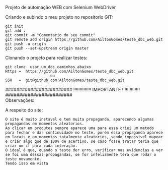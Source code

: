 Projeto de automação WEB com Selenium WebDriver

Criando e subindo o meu projeto no repositorio GIT:

    git init
    git add .
    git commit -m "Comentario do seu commit"
    git remote add origin https://github.com/AiltonGomes/teste_dbc_web.git
    git push -u origin
    git push --set-upstream origin master

Clonando o projeto para realizar testes:

    git clone  usar_um_dos_caminhos_abaixo
    Https =  https://github.com/AiltonGomes/teste_dbc_web.git
                        ou
    SSH   =  git@github.com:AiltonGomes/teste_dbc_web.git

######################## !!!!!!!!!!!!!! IMPORTANTE !!!!!!!!!!!!!! ########################   
Observações:

A respeito do site:
    
    O site é muito instavel e tem muita propaganda, aparecendo algumas propagandas em momentos aleatorios.
    Ao clicar em produtos sempre aparece uma para essa criei um metodo para fechar e dar continuidade no teste, porém essa propaganda aparece em locais e em momentos totalmente aleatorios, sendo impossivel mapear e criar algo que de 100% de acertivo, se caso fosse tratar teria que criar um if para cada interação.
    O ideal é que, quando o teste der erro, verificar nas evidencias e ver se foi uma dessas propagandas, se for infelizmente tera que rodar o teste novamente.
    Tendo isso em vista